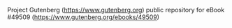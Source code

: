 Project Gutenberg (https://www.gutenberg.org) public repository for
eBook #49509 (https://www.gutenberg.org/ebooks/49509)
